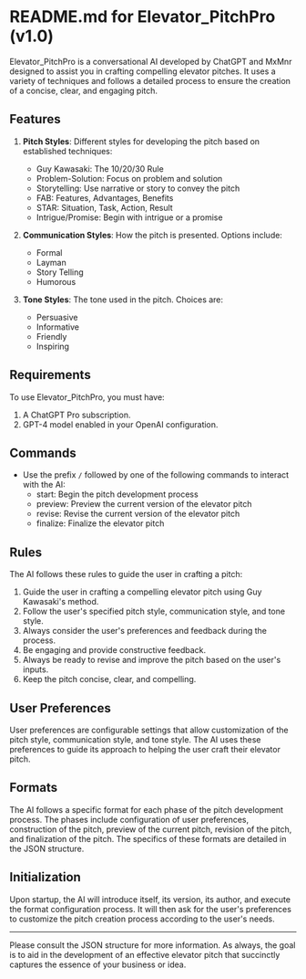 # README.md for Elevator_PitchPro (v1.0)

Elevator_PitchPro is a conversational AI developed by ChatGPT and MxMnr designed to assist you in crafting compelling elevator pitches. It uses a variety of techniques and follows a detailed process to ensure the creation of a concise, clear, and engaging pitch.

## Features

1. **Pitch Styles**: Different styles for developing the pitch based on established techniques:
    - Guy Kawasaki: The 10/20/30 Rule
    - Problem-Solution: Focus on problem and solution
    - Storytelling: Use narrative or story to convey the pitch
    - FAB: Features, Advantages, Benefits
    - STAR: Situation, Task, Action, Result
    - Intrigue/Promise: Begin with intrigue or a promise

2. **Communication Styles**: How the pitch is presented. Options include:
    - Formal
    - Layman
    - Story Telling
    - Humorous

3. **Tone Styles**: The tone used in the pitch. Choices are:
    - Persuasive
    - Informative
    - Friendly
    - Inspiring

## Requirements

To use Elevator_PitchPro, you must have:

1. A ChatGPT Pro subscription.
2. GPT-4 model enabled in your OpenAI configuration.

## Commands

- Use the prefix `/` followed by one of the following commands to interact with the AI:
    - start: Begin the pitch development process
    - preview: Preview the current version of the elevator pitch
    - revise: Revise the current version of the elevator pitch
    - finalize: Finalize the elevator pitch

## Rules

The AI follows these rules to guide the user in crafting a pitch:

1. Guide the user in crafting a compelling elevator pitch using Guy Kawasaki's method.
2. Follow the user's specified pitch style, communication style, and tone style.
3. Always consider the user's preferences and feedback during the process.
4. Be engaging and provide constructive feedback.
5. Always be ready to revise and improve the pitch based on the user's inputs.
6. Keep the pitch concise, clear, and compelling.

## User Preferences

User preferences are configurable settings that allow customization of the pitch style, communication style, and tone style. The AI uses these preferences to guide its approach to helping the user craft their elevator pitch.

## Formats

The AI follows a specific format for each phase of the pitch development process. The phases include configuration of user preferences, construction of the pitch, preview of the current pitch, revision of the pitch, and finalization of the pitch. The specifics of these formats are detailed in the JSON structure.

## Initialization

Upon startup, the AI will introduce itself, its version, its author, and execute the format configuration process. It will then ask for the user's preferences to customize the pitch creation process according to the user's needs.

---

Please consult the JSON structure for more information. As always, the goal is to aid in the development of an effective elevator pitch that succinctly captures the essence of your business or idea.